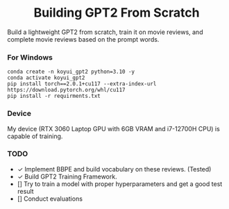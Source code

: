 <h1 align="center">Building GPT2 From Scratch</h1>

Build a lightweight GPT2 from scratch, train it on movie reviews, and complete movie reviews based on the prompt words.

### For Windows
```
conda create -n koyui_gpt2 python=3.10 -y
conda activate koyui_gpt2
pip install torch==2.0.1+cu117 --extra-index-url https://download.pytorch.org/whl/cu117
pip install -r requirments.txt
```

### Device
My device (RTX 3060 Laptop GPU with 6GB VRAM and i7-12700H CPU) is capable of training.

### TODO
- ✓ Implement BBPE and build vocabulary on these reviews. (Tested)
- ✓ Build GPT2 Training Framework.
- [] Try to train a model with proper hyperparameters and get a good test result
- [] Conduct evaluations